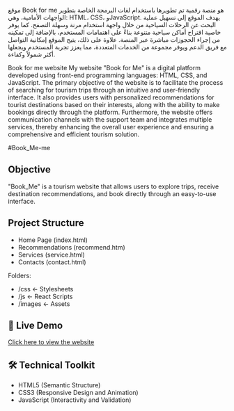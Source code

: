 موقع Book for me  هو منصة رقمية تم تطويرها باستخدام لغات البرمجة الخاصة بتطوير الواجهات الأمامية، وهي: HTML، CSS، وJavaScript. يهدف الموقع إلى تسهيل عملية البحث عن الرحلات السياحية من خلال واجهة استخدام مرنة وسهلة التصفح. كما يوفر خاصية اقتراح أماكن سياحية متنوعة بناءً على اهتمامات المستخدم، بالإضافة إلى تمكينه من إجراء الحجوزات مباشرة عبر المنصة. علاوة على ذلك، يتيح الموقع إمكانية التواصل مع فريق الدعم ويوفر مجموعة من الخدمات المتعددة، مما يعزز تجربة المستخدم ويجعلها أكثر شمولاً وكفاءة.


Book for me website
My website "Book for Me" is a digital platform developed using front-end programming languages: HTML, CSS, and JavaScript. The primary objective of the website is to facilitate the process of searching for tourism trips through an intuitive and user-friendly interface. It also provides users with personalized recommendations for tourist destinations based on their interests, along with the ability to make bookings directly through the platform. Furthermore, the website offers communication channels with the support team and integrates multiple services, thereby enhancing the overall user experience and ensuring a comprehensive and efficient tourism solution.

#Book_Me-me 

##  Objective
"Book_Me" is a tourism website that allows users to explore trips, receive destination recommendations, and book directly through an easy-to-use interface.

##  Project Structure
- Home Page (index.html)
- Recommendations (recommend.htm)
- Services (service.html)
- Contacts (contact.html)

Folders:
- /css ← Stylesheets
- /js ← React Scripts
- /images ← Assets

## 🚀 Live Demo
[Click here to view the website]()

## 🛠️ Technical Toolkit
- HTML5 (Semantic Structure)
- CSS3 (Responsive Design and Animation)
- JavaScript (Interactivity and Validation)
